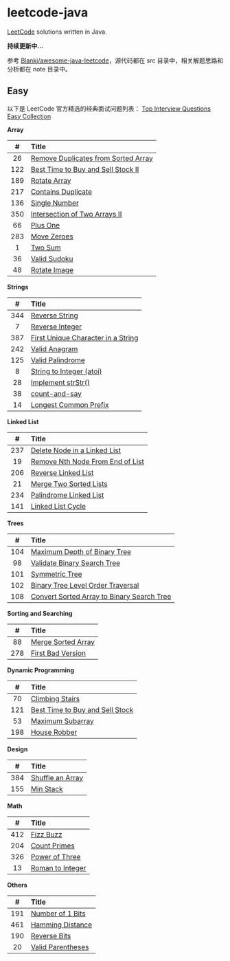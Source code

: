 # leetcode-java

[LeetCode][leetcode] solutions written in Java.

**持续更新中...**

参考 [Blankj/awesome-java-leetcode][blankj]，源代码都在 src 目录中，相关解题思路和分析都在 note 目录中。

## Easy

以下是 LeetCode 官方精选的经典面试问题列表：
[Top Interview Questions Easy Collection][interview-easy]

**Array**

| #    | Title                                       |
| :--: | :------------------------------------------ |
| 26   | [Remove Duplicates from Sorted Array][026]  |
| 122  | [Best Time to Buy and Sell Stock II][122]   |
| 189  | [Rotate Array][189]                         |
| 217  | [Contains Duplicate][217]                   |
| 136  | [Single Number][136]                        |
| 350  | [Intersection of Two Arrays II][350]        |
| 66   | [Plus One][066]                             |
| 283  | [Move Zeroes][283]                          |
| 1    | [Two Sum][001]                              |
| 36   | [Valid Sudoku][036]                         |
| 48   | [Rotate Image][048]                         |

**Strings**

| #    | Title                                       |
| :--: | :------------------------------------------ |
| 344  | [Reverse String][344]                       |
| 7    | [Reverse Integer][007]                      |
| 387  | [First Unique Character in a String][387]   |
| 242  | [Valid Anagram][242]                        |
| 125  | [Valid Palindrome][125]                     |
| 8    | [String to Integer (atoi)][008]             |
| 28   | [Implement strStr()][028]                   |
| 38   | [count-and-say][038]                        |
| 14   | [Longest Common Prefix][014]                |

**Linked List**

| #    | Title                                       |
| :--: | :------------------------------------------ |
| 237  | [Delete Node in a Linked List][237]         |
| 19   | [Remove Nth Node From End of List][019]     |
| 206  | [Reverse Linked List][206]                  |
| 21   | [Merge Two Sorted Lists][021]               |
| 234  | [Palindrome Linked List][234]               |
| 141  | [Linked List Cycle][141]                    |

**Trees**

| #    | Title                                              |
| :--: | :------------------------------------------------- |
| 104  | [Maximum Depth of Binary Tree][104]                |
| 98   | [Validate Binary Search Tree][098]                 |
| 101  | [Symmetric Tree][101]                              |
| 102  | [Binary Tree Level Order Traversal][102]           |
| 108  | [Convert Sorted Array to Binary Search Tree][108]  |

**Sorting and Searching**

| #    | Title                                       |
| :--: | :------------------------------------------ |
| 88   | [Merge Sorted Array][088]                   |
| 278  | [First Bad Version][278]                    |

**Dynamic Programming**

| #    | Title                                       |
| :--: | :------------------------------------------ |
| 70   | [Climbing Stairs][070]                      |
| 121  | [Best Time to Buy and Sell Stock][121]      |
| 53   | [Maximum Subarray][053]                     |
| 198  | [House Robber][198]                         |

**Design**

| #    | Title                                       |
| :--: | :------------------------------------------ |
| 384  | [Shuffle an Array][384]                     |
| 155  | [Min Stack][155]                            |

**Math**

| #    | Title                                       |
| :--: | :------------------------------------------ |
| 412  | [Fizz Buzz][412]                            |
| 204  | [Count Primes][204]                         |
| 326  | [Power of Three][326]                       |
| 13   | [Roman to Integer][013]                     |

**Others**

| #    | Title                                       |
| :--: | :------------------------------------------ |
| 191  | [Number of 1 Bits][191]                     |
| 461  | [Hamming Distance][461]                     |
| 190  | [Reverse Bits][190]                         |
| 20   | [Valid Parentheses][020]                    |


[leetcode]: https://leetcode.com/problemset/all/
[blankj]: https://github.com/Blankj/awesome-java-leetcode
[interview-easy]: https://leetcode.com/explore/interview/card/top-interview-questions-easy/

[026]: https://github.com/andavid/leetcode-java/blob/master/note/026/README.md
[122]: https://github.com/andavid/leetcode-java/blob/master/note/122/README.md
[189]: https://github.com/andavid/leetcode-java/blob/master/note/189/README.md
[217]: https://github.com/andavid/leetcode-java/blob/master/note/217/README.md
[136]: https://github.com/andavid/leetcode-java/blob/master/note/136/README.md
[350]: https://github.com/andavid/leetcode-java/blob/master/note/350/README.md
[066]: https://github.com/andavid/leetcode-java/blob/master/note/066/README.md
[283]: https://github.com/andavid/leetcode-java/blob/master/note/283/README.md
[001]: https://github.com/andavid/leetcode-java/blob/master/note/001/README.md
[036]: https://github.com/andavid/leetcode-java/blob/master/note/036/README.md
[048]: https://github.com/andavid/leetcode-java/blob/master/note/048/README.md
[344]: https://github.com/andavid/leetcode-java/blob/master/note/344/README.md
[007]: https://github.com/andavid/leetcode-java/blob/master/note/007/README.md
[387]: https://github.com/andavid/leetcode-java/blob/master/note/387/README.md
[242]: https://github.com/andavid/leetcode-java/blob/master/note/242/README.md
[125]: https://github.com/andavid/leetcode-java/blob/master/note/125/README.md
[008]: https://github.com/andavid/leetcode-java/blob/master/note/008/README.md
[028]: https://github.com/andavid/leetcode-java/blob/master/note/028/README.md
[038]: https://github.com/andavid/leetcode-java/blob/master/note/038/README.md
[014]: https://github.com/andavid/leetcode-java/blob/master/note/014/README.md
[237]: https://github.com/andavid/leetcode-java/blob/master/note/237/README.md
[019]: https://github.com/andavid/leetcode-java/blob/master/note/019/README.md
[206]: https://github.com/andavid/leetcode-java/blob/master/note/206/README.md
[021]: https://github.com/andavid/leetcode-java/blob/master/note/021/README.md
[234]: https://github.com/andavid/leetcode-java/blob/master/note/234/README.md
[141]: https://github.com/andavid/leetcode-java/blob/master/note/141/README.md
[104]: https://github.com/andavid/leetcode-java/blob/master/note/104/README.md
[098]: https://github.com/andavid/leetcode-java/blob/master/note/098/README.md
[101]: https://github.com/andavid/leetcode-java/blob/master/note/101/README.md
[102]: https://github.com/andavid/leetcode-java/blob/master/note/102/README.md
[108]: https://github.com/andavid/leetcode-java/blob/master/note/108/README.md
[088]: https://github.com/andavid/leetcode-java/blob/master/note/088/README.md
[278]: https://github.com/andavid/leetcode-java/blob/master/note/278/README.md
[070]: https://github.com/andavid/leetcode-java/blob/master/note/070/README.md
[121]: https://github.com/andavid/leetcode-java/blob/master/note/121/README.md
[053]: https://github.com/andavid/leetcode-java/blob/master/note/053/README.md
[198]: https://github.com/andavid/leetcode-java/blob/master/note/198/README.md
[384]: https://github.com/andavid/leetcode-java/blob/master/note/384/README.md
[155]: https://github.com/andavid/leetcode-java/blob/master/note/155/README.md
[412]: https://github.com/andavid/leetcode-java/blob/master/note/412/README.md
[204]: https://github.com/andavid/leetcode-java/blob/master/note/204/README.md
[326]: https://github.com/andavid/leetcode-java/blob/master/note/326/README.md
[013]: https://github.com/andavid/leetcode-java/blob/master/note/013/README.md
[191]: https://github.com/andavid/leetcode-java/blob/master/note/191/README.md
[461]: https://github.com/andavid/leetcode-java/blob/master/note/461/README.md
[190]: https://github.com/andavid/leetcode-java/blob/master/note/190/README.md
[020]: https://github.com/andavid/leetcode-java/blob/master/note/020/README.md

